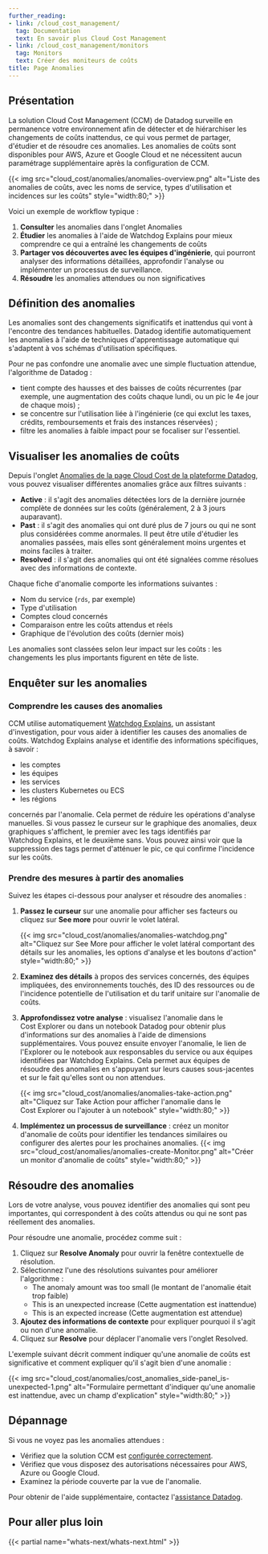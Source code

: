 ```yaml
---
further_reading:
- link: /cloud_cost_management/
  tag: Documentation
  text: En savoir plus Cloud Cost Management
- link: /cloud_cost_management/monitors
  tag: Monitors
  text: Créer des moniteurs de coûts
title: Page Anomalies
---
```


## Présentation

La solution Cloud Cost Management (CCM) de Datadog surveille en permanence votre environnement afin de détecter et de hiérarchiser les changements de coûts inattendus, ce qui vous permet de partager, d'étudier et de résoudre ces anomalies. Les anomalies de coûts sont disponibles pour AWS, Azure et Google Cloud et ne nécessitent aucun paramétrage supplémentaire après la configuration de CCM.

{{< img src="cloud_cost/anomalies/anomalies-overview.png" alt="Liste des anomalies de coûts, avec les noms de service, types d'utilisation et incidences sur les coûts" style="width:80;" >}}

Voici un exemple de workflow typique :

1. **Consulter** les anomalies dans l'onglet Anomalies
2. **Étudier** les anomalies à l'aide de Watchdog Explains pour mieux comprendre ce qui a entraîné les changements de coûts
3. **Partager vos découvertes avec les équipes d'ingénierie**, qui pourront analyser des informations détaillées, approfondir l'analyse ou implémenter un processus de surveillance.
4. **Résoudre** les anomalies attendues ou non significatives

## Définition des anomalies

Les anomalies sont des changements significatifs et inattendus qui vont à l'encontre des tendances habituelles. Datadog identifie automatiquement les anomalies à l'aide de techniques d'apprentissage automatique qui s'adaptent à vos schémas d'utilisation spécifiques.

Pour ne pas confondre une anomalie avec une simple fluctuation attendue, l'algorithme de Datadog :
- tient compte des hausses et des baisses de coûts récurrentes (par exemple, une augmentation des coûts chaque lundi, ou un pic le 4e jour de chaque mois) ;
- se concentre sur l'utilisation liée à l'ingénierie (ce qui exclut les taxes, crédits, remboursements et frais des instances réservées) ;
- filtre les anomalies à faible impact pour se focaliser sur l'essentiel.

## Visualiser les anomalies de coûts

Depuis l'onglet [Anomalies de la page Cloud Cost de la plateforme Datadog][1], vous pouvez visualiser différentes anomalies grâce aux filtres suivants :

- **Active** : il s'agit des anomalies détectées lors de la dernière journée complète de données sur les coûts (généralement, 2 à 3 jours auparavant).
- **Past** : il s'agit des anomalies qui ont duré plus de 7 jours ou qui ne sont plus considérées comme anormales. Il peut être utile d'étudier les anomalies passées, mais elles sont généralement moins urgentes et moins faciles à traiter.
- **Resolved** : il s'agit des anomalies qui ont été signalées comme résolues avec des informations de contexte.

Chaque fiche d'anomalie comporte les informations suivantes :
- Nom du service (`rds`, par exemple)
- Type d'utilisation
- Comptes cloud concernés
- Comparaison entre les coûts attendus et réels
- Graphique de l'évolution des coûts (dernier mois)

Les anomalies sont classées selon leur impact sur les coûts : les changements les plus importants figurent en tête de liste.

## Enquêter sur les anomalies

### Comprendre les causes des anomalies

CCM utilise automatiquement [Watchdog Explains][2], un assistant d'investigation, pour vous aider à identifier les causes des anomalies de coûts. Watchdog Explains analyse et identifie des informations spécifiques, à savoir :

- les comptes
- les équipes
- les services
- les clusters Kubernetes ou ECS
- les régions

concernés par l'anomalie. Cela permet de réduire les opérations d'analyse manuelles. Si vous passez le curseur sur le graphique des anomalies, deux graphiques s'affichent, le premier avec les tags identifiés par Watchdog Explains, et le deuxième sans. Vous pouvez ainsi voir que la suppression des tags permet d'atténuer le pic, ce qui confirme l'incidence sur les coûts.

### Prendre des mesures à partir des anomalies

Suivez les étapes ci-dessous pour analyser et résoudre des anomalies :

1. **Passez le curseur** sur une anomalie pour afficher ses facteurs ou cliquez sur **See more** pour ouvrir le volet latéral.

   {{< img src="cloud_cost/anomalies/anomalies-watchdog.png" alt="Cliquez sur See More pour afficher le volet latéral comportant des détails sur les anomalies, les options d'analyse et les boutons d'action" style="width:80;" >}}

1.  **Examinez des détails** à propos des services concernés, des équipes impliquées, des environnements touchés, des ID des ressources ou de l'incidence potentielle de l'utilisation et du tarif unitaire sur l'anomalie de coûts.
1. **Approfondissez votre analyse** : visualisez l'anomalie dans le Cost Explorer ou dans un notebook Datadog pour obtenir plus d'informations sur des anomalies à l'aide de dimensions supplémentaires. Vous pouvez ensuite envoyer l'anomalie, le lien de l'Explorer ou le notebook aux responsables du service ou aux équipes identifiées par Watchdog Explains. Cela permet aux équipes de résoudre des anomalies en s'appuyant sur leurs causes sous-jacentes et sur le fait qu'elles sont ou non attendues.

   {{< img src="cloud_cost/anomalies/anomalies-take-action.png" alt="Cliquez sur Take Action pour afficher l'anomalie dans le Cost Explorer ou l'ajouter à un notebook" style="width:80;" >}}
1. **Implémentez un processus de surveillance** : créez un monitor d'anomalie de coûts pour identifier les tendances similaires ou configurer des alertes pour les prochaines anomalies.
   {{< img src="cloud_cost/anomalies/anomalies-create-Monitor.png" alt="Créer un monitor d'anomalie de coûts" style="width:80;" >}}

## Résoudre des anomalies

Lors de votre analyse, vous pouvez identifier des anomalies qui sont peu importantes, qui correspondent à des coûts attendus ou qui ne sont pas réellement des anomalies.

Pour résoudre une anomalie, procédez comme suit :

1. Cliquez sur **Resolve Anomaly** pour ouvrir la fenêtre contextuelle de résolution.
1. Sélectionnez l'une des résolutions suivantes pour améliorer l'algorithme :
   - The anomaly amount was too small (le montant de l'anomalie était trop faible)
   - This is an unexpected increase (Cette augmentation est inattendue)
   - This is an expected increase (Cette augmentation est attendue)
1. **Ajoutez des informations de contexte** pour expliquer pourquoi il s'agit ou non d'une anomalie.
1. Cliquez sur **Resolve** pour déplacer l'anomalie vers l'onglet Resolved.

L'exemple suivant décrit comment indiquer qu'une anomalie de coûts est significative et comment expliquer qu'il s'agit bien d'une anomalie :

{{< img src="cloud_cost/anomalies/cost_anomalies_side-panel_is-unexpected-1.png" alt="Formulaire permettant d'indiquer qu'une anomalie est inattendue, avec un champ d'explication" style="width:80;" >}}

## Dépannage

Si vous ne voyez pas les anomalies attendues :
- Vérifiez que la solution CCM est [configurée correctement][3].
- Vérifiez que vous disposez des autorisations nécessaires pour AWS, Azure ou Google Cloud.
- Examinez la période couverte par la vue de l'anomalie.

Pour obtenir de l'aide supplémentaire, contactez l'[assistance Datadog][4].

## Pour aller plus loin

{{< partial name="whats-next/whats-next.html" >}}

[1]: https://app.datadoghq.com/cost/analyze/anomalies
[2]: /fr/dashboards/graph_insights/watchdog_explains
[3]: /fr/cloud_cost_management/setup/
[4]: /fr/help/
